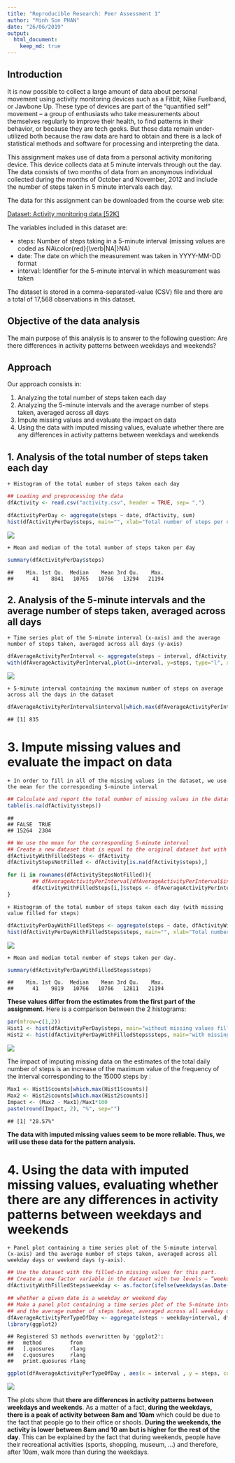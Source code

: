 ```yaml
---
title: "Reproducible Research: Peer Assessment 1"
author: "Minh Son PHAN"
date: "26/06/2019"
output: 
  html_document:
    keep_md: true
---
```




## Introduction

It is now possible to collect a large amount of data about personal movement using activity monitoring devices such as a Fitbit, Nike Fuelband, or Jawbone Up. These type of devices are part of the “quantified self” movement – a group of enthusiasts who take measurements about themselves regularly to improve their health, to find patterns in their behavior, or because they are tech geeks. But these data remain under-utilized both because the raw data are hard to obtain and there is a lack of statistical methods and software for processing and interpreting the data.

This assignment makes use of data from a personal activity monitoring device. This device collects data at 5 minute intervals through out the day. The data consists of two months of data from an anonymous individual collected during the months of October and November, 2012 and include the number of steps taken in 5 minute intervals each day.

The data for this assignment can be downloaded from the course web site:

[Dataset: Activity monitoring data [52K]](https://d396qusza40orc.cloudfront.net/repdata%2Fdata%2Factivity.zip)

The variables included in this dataset are:

- steps: Number of steps taking in a 5-minute interval (missing values are coded as NA\color{red}{\verb|NA|}NA)
- date: The date on which the measurement was taken in YYYY-MM-DD format
- interval: Identifier for the 5-minute interval in which measurement was taken

The dataset is stored in a comma-separated-value (CSV) file and there are a total of 17,568 observations in this dataset.


## Objective of the data analysis

The main purpose of this analysis is to answer to the following question: Are there differences in activity patterns between weekdays and weekends?


## Approach

Our approach consists in:

1. Analyzing the total number of steps taken each day
2. Analyzing the 5-minute intervals and the average number of steps taken, averaged across all days
3. Impute missing values and evaluate the impact on data
4. Using the data with imputed missing values, evaluate whether there are any differences in activity patterns between weekdays and weekends


## 1. Analysis of the total number of steps taken each day

    + Histogram of the total number of steps taken each day


```r
## Loading and preprocessing the data
dfActivity <- read.csv("activity.csv", header = TRUE, sep= ",")

dfActivityPerDay <- aggregate(steps ~ date, dfActivity, sum)
hist(dfActivityPerDay$steps, main="", xlab="Total number of steps per day", ylab="Frequency", col="Red")        
```

![](PA1_template_files/figure-html/unnamed-chunk-1-1.png)<!-- -->

    + Mean and median of the total number of steps taken per day


```r
summary(dfActivityPerDay$steps)
```

```
##    Min. 1st Qu.  Median    Mean 3rd Qu.    Max. 
##      41    8841   10765   10766   13294   21194
```

## 2. Analysis of the 5-minute intervals and the average number of steps taken, averaged across all days

    + Time series plot of the 5-minute interval (x-axis) and the average number of steps taken, averaged across all days (y-axis)


```r
dfAverageActivityPerInterval <- aggregate(steps ~ interval, dfActivity, mean)
with(dfAverageActivityPerInterval,plot(x=interval, y=steps, type="l", xlab="5-minute interval", ylab="Average number of steps across all days"))
```

![](PA1_template_files/figure-html/unnamed-chunk-3-1.png)<!-- -->


    + 5-minute interval containing the maximum number of steps on average across all the days in the dataset


```r
dfAverageActivityPerInterval$interval[which.max(dfAverageActivityPerInterval$steps)]
```

```
## [1] 835
```



# 3. Impute missing values and evaluate the impact on data

    + In order to fill in all of the missing values in the dataset, we use the mean for the corresponding 5-minute interval


```r
## Calculate and report the total number of missing values in the dataset (i.e. the total number of rows with NA)
table(is.na(dfActivity$steps))
```

```
## 
## FALSE  TRUE 
## 15264  2304
```

```r
## We use the mean for the corresponding 5-minute interval
## Create a new dataset that is equal to the original dataset but with the missing data filled in.
dfActivityWithFilledSteps <- dfActivity 
dfActivityStepsNotFilled <- dfActivity[is.na(dfActivity$steps),]

for (i in rownames(dfActivityStepsNotFilled)){
        ## dfAverageActivityPerInterval[dfAverageActivityPerInterval$interval == dfActivityStepsNotFilled[i,]$interval,]$steps
        dfActivityWithFilledSteps[i,]$steps <- dfAverageActivityPerInterval[dfAverageActivityPerInterval$interval == dfActivityStepsNotFilled[i,]$interval,]$steps
}
```

    + Histogram of the total number of steps taken each day (with missing value filled for steps)


```r
dfActivityPerDayWithFilledSteps <- aggregate(steps ~ date, dfActivityWithFilledSteps, sum)
hist(dfActivityPerDayWithFilledSteps$steps, main="", xlab="Total number of steps per day", ylab="Frequency", col="Red")        
```

![](PA1_template_files/figure-html/unnamed-chunk-6-1.png)<!-- -->


    + Mean and median total number of steps taken per day. 

```r
summary(dfActivityPerDayWithFilledSteps$steps)
```

```
##    Min. 1st Qu.  Median    Mean 3rd Qu.    Max. 
##      41    9819   10766   10766   12811   21194
```

**These values differ from the estimates from the first part of the assignment.** Here is a comparison between the 2 histograms: 

```r
par(mfrow=c(1,2))
Hist1 <- hist(dfActivityPerDay$steps, main="without missing values filled", xlab="Total number of steps per day", ylab="Frequency", col="Red", ylim=c(0, 35))        
Hist2 <- hist(dfActivityPerDayWithFilledSteps$steps, main="with missing value filled", xlab="Total number of steps per day", ylab="Frequency", col="Blue")        
```

![](PA1_template_files/figure-html/unnamed-chunk-8-1.png)<!-- -->

The impact of imputing missing data on the estimates of the total daily number of steps is an increase of the maximum value of the frequency of the interval corresponding to the 15000 steps by :

```r
Max1 <- Hist1$counts[which.max(Hist1$counts)]
Max2 <- Hist2$counts[which.max(Hist2$counts)]
Impact <- (Max2 - Max1)/Max1*100
paste(round(Impact, 2), "%", sep="")
```

```
## [1] "28.57%"
```


**The data with imputed missing values seem to be more reliable. Thus, we will use these data for the pattern analysis.**


# 4. Using the data with imputed missing values, evaluating whether there are any differences in activity patterns between weekdays and weekends

    + Panel plot containing a time series plot of the 5-minute interval (x-axis) and the average number of steps taken, averaged across all weekday days or weekend days (y-axis).


```r
## Use the dataset with the filled-in missing values for this part.
## Create a new factor variable in the dataset with two levels – “weekday” and “weekend” indicating 
dfActivityWithFilledSteps$weekday <- as.factor(ifelse(weekdays(as.Date(dfActivityWithFilledSteps$date)) %in% c("samedi", "dimanche"), "weekend", "weekday"))

## whether a given date is a weekday or weekend day
## Make a panel plot containing a time series plot of the 5-minute interval (x-axis) 
## and the average number of steps taken, averaged across all weekday days or weekend days (y-axis).
dfAverageActivityPerTypeOfDay <- aggregate(steps ~ weekday+interval, dfActivityWithFilledSteps, mean)
library(ggplot2)
```

```
## Registered S3 methods overwritten by 'ggplot2':
##   method         from 
##   [.quosures     rlang
##   c.quosures     rlang
##   print.quosures rlang
```

```r
ggplot(dfAverageActivityPerTypeOfDay , aes(x = interval , y = steps, color=weekday)) + geom_line() + labs(title = "Avg. Daily Steps by Weektype", x = "Interval", y = "No. of Steps") + facet_wrap(~ weekday , ncol = 1, nrow=2)
```

![](PA1_template_files/figure-html/unnamed-chunk-10-1.png)<!-- -->

The plots show that **there are differences in activity patterns between weekdays and weekends**. As a matter of a fact, **during the weekdays, there is a peak of activity between 8am and 10am** which could be due to the fact that people go to their office or shools. **During the weekends, the activity is lower between 8am and 10 am but is higher for the rest of the day**. This can be explained by the fact that during weekends, people have their recreational activities (sports, shopping, museum, ...) and therefore, after 10am, walk more than during the weekdays. 
